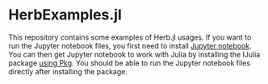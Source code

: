 # HerbExamples.jl

This repository contains some examples of Herb.jl usages.
If you want to run the Jupyter notebook files, you first need to install [Jupyter notebook](https://jupyter.org/install).
You can then get Jupyter notebook to work with Julia by installing the IJulia package [using Pkg](https://docs.julialang.org/en/v1/stdlib/Pkg/).
You should be able to run the Jupyter notebook files directly after installing the package.
